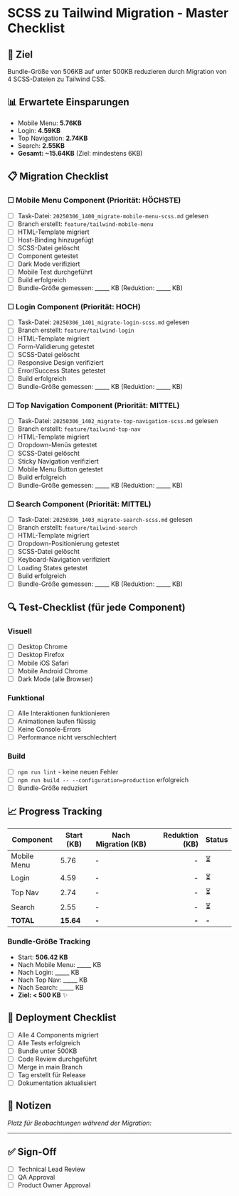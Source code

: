 # SCSS zu Tailwind Migration - Master Checklist

## 🎯 Ziel
Bundle-Größe von 506KB auf unter 500KB reduzieren durch Migration von 4 SCSS-Dateien zu Tailwind CSS.

## 📊 Erwartete Einsparungen
- Mobile Menu: **5.76KB**
- Login: **4.59KB**  
- Top Navigation: **2.74KB**
- Search: **2.55KB**
- **Gesamt: ~15.64KB** (Ziel: mindestens 6KB)

## 📋 Migration Checklist

### ☐ Mobile Menu Component (Priorität: HÖCHSTE)
- [ ] Task-Datei: `20250306_1400_migrate-mobile-menu-scss.md` gelesen
- [ ] Branch erstellt: `feature/tailwind-mobile-menu`
- [ ] HTML-Template migriert
- [ ] Host-Binding hinzugefügt
- [ ] SCSS-Datei gelöscht
- [ ] Component getestet
- [ ] Dark Mode verifiziert
- [ ] Mobile Test durchgeführt
- [ ] Build erfolgreich
- [ ] Bundle-Größe gemessen: _____ KB (Reduktion: _____ KB)

### ☐ Login Component (Priorität: HOCH)
- [ ] Task-Datei: `20250306_1401_migrate-login-scss.md` gelesen
- [ ] Branch erstellt: `feature/tailwind-login`
- [ ] HTML-Template migriert
- [ ] Form-Validierung getestet
- [ ] SCSS-Datei gelöscht
- [ ] Responsive Design verifiziert
- [ ] Error/Success States getestet
- [ ] Build erfolgreich
- [ ] Bundle-Größe gemessen: _____ KB (Reduktion: _____ KB)

### ☐ Top Navigation Component (Priorität: MITTEL)
- [ ] Task-Datei: `20250306_1402_migrate-top-navigation-scss.md` gelesen
- [ ] Branch erstellt: `feature/tailwind-top-nav`
- [ ] HTML-Template migriert
- [ ] Dropdown-Menüs getestet
- [ ] SCSS-Datei gelöscht
- [ ] Sticky Navigation verifiziert
- [ ] Mobile Menu Button getestet
- [ ] Build erfolgreich
- [ ] Bundle-Größe gemessen: _____ KB (Reduktion: _____ KB)

### ☐ Search Component (Priorität: MITTEL)
- [ ] Task-Datei: `20250306_1403_migrate-search-scss.md` gelesen
- [ ] Branch erstellt: `feature/tailwind-search`
- [ ] HTML-Template migriert
- [ ] Dropdown-Positionierung getestet
- [ ] SCSS-Datei gelöscht
- [ ] Keyboard-Navigation verifiziert
- [ ] Loading States getestet
- [ ] Build erfolgreich
- [ ] Bundle-Größe gemessen: _____ KB (Reduktion: _____ KB)

## 🔍 Test-Checklist (für jede Component)

### Visuell
- [ ] Desktop Chrome
- [ ] Desktop Firefox
- [ ] Mobile iOS Safari
- [ ] Mobile Android Chrome
- [ ] Dark Mode (alle Browser)

### Funktional
- [ ] Alle Interaktionen funktionieren
- [ ] Animationen laufen flüssig
- [ ] Keine Console-Errors
- [ ] Performance nicht verschlechtert

### Build
- [ ] `npm run lint` - keine neuen Fehler
- [ ] `npm run build -- --configuration=production` erfolgreich
- [ ] Bundle-Größe reduziert

## 📈 Progress Tracking

| Component | Start (KB) | Nach Migration (KB) | Reduktion (KB) | Status |
|-----------|------------|--------------------|--------------:|--------|
| Mobile Menu | 5.76 | - | - | ⏳ |
| Login | 4.59 | - | - | ⏳ |
| Top Nav | 2.74 | - | - | ⏳ |
| Search | 2.55 | - | - | ⏳ |
| **TOTAL** | **15.64** | **-** | **-** | **-** |

### Bundle-Größe Tracking
- Start: **506.42 KB**
- Nach Mobile Menu: _____ KB
- Nach Login: _____ KB
- Nach Top Nav: _____ KB
- Nach Search: _____ KB
- **Ziel: < 500 KB** ✨

## 🚀 Deployment Checklist

- [ ] Alle 4 Components migriert
- [ ] Alle Tests erfolgreich
- [ ] Bundle unter 500KB
- [ ] Code Review durchgeführt
- [ ] Merge in main Branch
- [ ] Tag erstellt für Release
- [ ] Dokumentation aktualisiert

## 📝 Notizen
_Platz für Beobachtungen während der Migration:_

---

## ✅ Sign-Off
- [ ] Technical Lead Review
- [ ] QA Approval
- [ ] Product Owner Approval